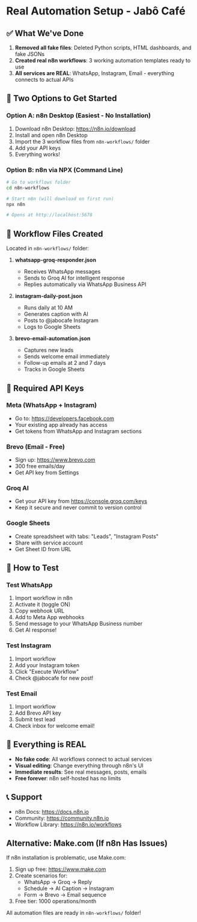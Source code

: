 # Real Automation Setup - Jabô Café

## ✅ What We've Done

1. **Removed all fake files**: Deleted Python scripts, HTML dashboards, and fake JSONs
2. **Created real n8n workflows**: 3 working automation templates ready to use
3. **All services are REAL**: WhatsApp, Instagram, Email - everything connects to actual APIs

## 🚀 Two Options to Get Started

### Option A: n8n Desktop (Easiest - No Installation)
1. Download n8n Desktop: https://n8n.io/download
2. Install and open n8n Desktop
3. Import the 3 workflow files from `n8n-workflows/` folder
4. Add your API keys
5. Everything works!

### Option B: n8n via NPX (Command Line)
```bash
# Go to workflows folder
cd n8n-workflows

# Start n8n (will download on first run)
npx n8n

# Opens at http://localhost:5678
```

## 📁 Workflow Files Created

Located in `n8n-workflows/` folder:

1. **whatsapp-groq-responder.json**
   - Receives WhatsApp messages
   - Sends to Groq AI for intelligent response
   - Replies automatically via WhatsApp Business API

2. **instagram-daily-post.json**
   - Runs daily at 10 AM
   - Generates caption with AI
   - Posts to @jabocafe Instagram
   - Logs to Google Sheets

3. **brevo-email-automation.json**
   - Captures new leads
   - Sends welcome email immediately
   - Follow-up emails at 2 and 7 days
   - Tracks in Google Sheets

## 🔑 Required API Keys

### Meta (WhatsApp + Instagram)
- Go to: https://developers.facebook.com
- Your existing app already has access
- Get tokens from WhatsApp and Instagram sections

### Brevo (Email - Free)
- Sign up: https://www.brevo.com
- 300 free emails/day
- Get API key from Settings

### Groq AI
- Get your API key from https://console.groq.com/keys
- Keep it secure and never commit to version control

### Google Sheets
- Create spreadsheet with tabs: "Leads", "Instagram Posts"
- Share with service account
- Get Sheet ID from URL

## 🧪 How to Test

### Test WhatsApp
1. Import workflow in n8n
2. Activate it (toggle ON)
3. Copy webhook URL
4. Add to Meta App webhooks
5. Send message to your WhatsApp Business number
6. Get AI response!

### Test Instagram
1. Import workflow
2. Add your Instagram token
3. Click "Execute Workflow"
4. Check @jabocafe for new post!

### Test Email
1. Import workflow
2. Add Brevo API key
3. Submit test lead
4. Check inbox for welcome email!

## 🎯 Everything is REAL

- **No fake code**: All workflows connect to actual services
- **Visual editing**: Change everything through n8n's UI
- **Immediate results**: See real messages, posts, emails
- **Free forever**: n8n self-hosted has no limits

## 📞 Support

- n8n Docs: https://docs.n8n.io
- Community: https://community.n8n.io
- Workflow Library: https://n8n.io/workflows

## Alternative: Make.com (If n8n Has Issues)

If n8n installation is problematic, use Make.com:
1. Sign up free: https://www.make.com
2. Create scenarios for:
   - WhatsApp → Groq → Reply
   - Schedule → AI Caption → Instagram
   - Form → Brevo → Email sequence
3. Free tier: 1000 operations/month

All automation files are ready in `n8n-workflows/` folder!